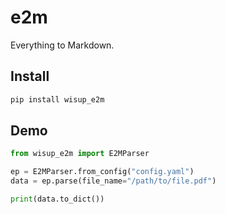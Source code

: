 # e2m

Everything to Markdown.

## Install

```bash
pip install wisup_e2m
```

## Demo

```python
from wisup_e2m import E2MParser

ep = E2MParser.from_config("config.yaml")
data = ep.parse(file_name="/path/to/file.pdf")

print(data.to_dict())
```
